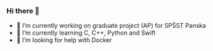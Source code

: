 ### Hi there 👋


- 🔭 I’m currently working on graduate project (AP) for SPŠST Panska
- 🌱 I’m currently learning C, C++, Python and Swift
- 🤔 I’m looking for help with Docker
<!-- 👯 I’m looking to collaborate on ... -->

<!-- - 💬 Ask me about programing
 - 📫 How to reach me: ...
- 😄 Pronouns: ...
- ⚡ Fun fact: ... -->

